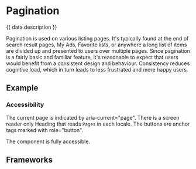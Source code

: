 <script setup>
import React from './react.md';
import data from './data.json';
import { mapFrameworkStatuses } from '../utils.js';
</script>

# Pagination
{{ data.description }}

Pagination is used on various listing pages. It's typically found at the end of search result pages, My Ads, Favorite lists, or anywhere a long list of items are divided up and presented to users over multiple pages. Since pagination is a fairly basic and familiar feature, it's reasonable to expect that users would benefit from a consistent design and behaviour. Consistency reduces cognitive load, which in turn leads to less frustrated and more happy users.

<components-status v-bind="mapFrameworkStatuses(data.frameworks)" />

<components-status react='released' />

## Example

<pagination-example />

### Accessibility

The current page is indicated by aria-current="page". There is a screen reader only Heading that reads `Pages` in each locale. The buttons are anchor tags marked with role="button".

The component is fully accessible.

## Frameworks

<react />